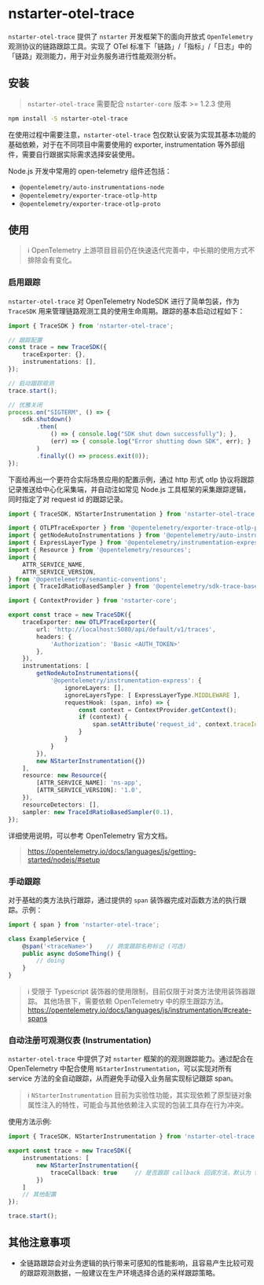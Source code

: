 # nstarter-otel-trace

`nstarter-otel-trace` 提供了 `nstarter` 开发框架下的面向开放式 `OpenTelemetry` 观测协议的链路跟踪工具。实现了 OTel 标准下「链路」/「指标」/「日志」中的「链路」观测能力，用于对业务服务进行性能观测分析。


## 安装

> `nstarter-otel-trace` 需要配合 `nstarter-core` 版本 >= 1.2.3 使用

```bash
npm install -S nstarter-otel-trace
```

在使用过程中需要注意，`nstarter-otel-trace` 包仅默认安装为实现其基本功能的基础依赖，对于在不同项目中需要使用的 exporter, instrumentation 等外部组件，需要自行跟据实际需求选择安装使用。

Node.js 开发中常用的 open-telemetry 组件还包括：

- `@opentelemetry/auto-instrumentations-node`
- `@opentelemetry/exporter-trace-otlp-http`
- `@opentelemetry/exporter-trace-otlp-proto`


## 使用

> ℹ️ OpenTelemetry 上游项目目前仍在快速迭代完善中，中长期的使用方式不排除会有变化。


### 启用跟踪

`nstarter-otel-trace` 对 OpenTelemetry NodeSDK 进行了简单包装，作为 `TraceSDK` 用来管理链路观测工具的使用生命周期。跟踪的基本启动过程如下：

```typescript
import { TraceSDK } from 'nstarter-otel-trace';

// 跟踪配置
const trace = new TraceSDK({
    traceExporter: {},
    instrumentations: [],
});

// 启动跟踪观测
trace.start();

// 优雅关闭
process.on("SIGTERM", () => {
    sdk.shutdown()
        .then(
            () => { console.log("SDK shut down successfully"); },
            (err) => { console.log("Error shutting down SDK", err); }
        )
        .finally(() => process.exit(0));
});
```

下面给再出一个更符合实际场景应用的配置示例，通过 http 形式 otlp 协议将跟踪记录推送给中心化采集端，并自动注如常见 Node.js 工具框架的采集跟踪逻辑，同时指定了对 request id 的跟踪记录。 

```typescript
import { TraceSDK, NStarterInstrumentation } from 'nstarter-otel-trace';

import { OTLPTraceExporter } from '@opentelemetry/exporter-trace-otlp-proto';
import { getNodeAutoInstrumentations } from '@opentelemetry/auto-instrumentations-node';
import { ExpressLayerType } from '@opentelemetry/instrumentation-express';
import { Resource } from '@opentelemetry/resources';
import {
    ATTR_SERVICE_NAME,
    ATTR_SERVICE_VERSION,
} from '@opentelemetry/semantic-conventions';
import { TraceIdRatioBasedSampler } from '@opentelemetry/sdk-trace-base';

import { ContextProvider } from 'nstarter-core';

export const trace = new TraceSDK({
    traceExporter: new OTLPTraceExporter({
        url: 'http://localhost:5080/api/default/v1/traces',
        headers: {
            'Authorization': 'Basic <AUTH_TOKEN>'
        },
    }),
    instrumentations: [
        getNodeAutoInstrumentations({
            '@opentelemetry/instrumentation-express': {
                ignoreLayers: [],
                ignoreLayersType: [ ExpressLayerType.MIDDLEWARE ],
                requestHook: (span, info) => {
                    const context = ContextProvider.getContext();
                    if (context) {
                        span.setAttribute('request_id', context.traceId);
                    }
                }
            }
        }),
        new NStarterInstrumentation({})
    ],
    resource: new Resource({
        [ATTR_SERVICE_NAME]: 'ns-app',
        [ATTR_SERVICE_VERSION]: '1.0',
    }),
    resourceDetectors: [],
    sampler: new TraceIdRatioBasedSampler(0.1),
});
```

详细使用说明，可以参考 OpenTelemetry 官方文档。

> https://opentelemetry.io/docs/languages/js/getting-started/nodejs/#setup


### 手动跟踪

对于基础的类方法执行跟踪，通过提供的 `span` 装饰器完成对函数方法的执行跟踪。示例：

```typescript
import { span } from 'nstarter-otel-trace';

class ExampleService {
    @span('<traceName>')    // 跨度跟踪名称标记 (可选)
    public async doSomeThing() {
        // doing
    }
}
```

> ℹ️ 受限于 Typescript 装饰器的使用限制，目前仅限于对类方法使用装饰器跟踪。
> 其他场景下，需要依赖 OpenTelemetry 中的原生跟踪方法。
> https://opentelemetry.io/docs/languages/js/instrumentation/#create-spans


### 自动注册可观测仪表 (Instrumentation)

`nstarter-otel-trace` 中提供了对 `nstarter` 框架的的观测跟踪能力。通过配合在 OpenTelemetry 中配合使用 `NStarterInstrumentation`，可以实现对所有 service 方法的全自动跟踪，从而避免手动侵入业务层实现标记跟踪 span。

> ℹ️ `NStarterInstrumentation` 目前为实验性功能，其实现依赖了原型链对象属性注入的特性，可能会与其他依赖注入实现的包装工具存在行为冲突。

使用方法示例:

```typescript
import { TraceSDK, NStarterInstrumentation } from 'nstarter-otel-trace';

export const trace = new TraceSDK({
    instrumentations: [
        new NStarterInstrumentation({
            traceCallback: true     // 是否跟踪 callback 回调方法，默认为 false，不跟踪
        })
    ]
    // 其他配置
});

trace.start();
```

## 其他注意事项

* 全链路跟踪会对业务逻辑的执行带来可感知的性能影响，且容易产生比较可观的跟踪观测数据，一般建议在生产环境选择合适的采样跟踪策略。
